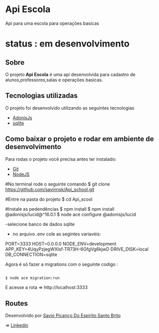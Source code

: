 # Api Escola
Api para uma escola para operações basicas

# status : em desenvolvimento

## Sobre

O projeto **Api Escola** é uma api desenvolvida para cadastro de alunos,professores,salas e operações basicas.

## Tecnologias utilizadas

O projeto foi desenvolvido utilizando as seguintes tecnologias

- [AdonisJs](https://adonisjs.com/)
- [sqlite](https://www.sqlite.org/index.html)

## Como baixar o projeto e rodar em ambiente de desenvolvimento

Para rodas o projeto você precisa antes ter instalado:
- [Git](https://git-scm.com/)
- [NodeJS](https://nodejs.org/pt-br/)


#No terminal rode o seguinte comando
$ git clone https://github.com/savinnsk/Api_school.git

#Entre na pasta do projeto
$ cd Api_scool

#Instale as pedendências
$ npm install
$ npm install @adonisjs/lucid@^16.0.1
$ node ace configure @adonisjs/lucid

-selecione banco de dados sqlite

- no arquivo .env cole as segintes variavéis:

PORT=3333
HOST=0.0.0.0
NODE_ENV=development
APP_KEY=4UqyPzjegWXIsf-TR73H-6GfgVg6kjwD
DRIVE_DISK=local
DB_CONNECTION=sqlite


Agora é só fazer a migrations com o seguinte codigo :
```zsh

$ node ace migration:run 

```

E acesse a rota => http://localhost:3333 

## Routes



Desenvolvido por [Savio Picanço Do Espirito Santo Brito](https://github.com/savinnsk)

=> [Linkedin](https://www.linkedin.com/in/savio-pican%C3%A7o-b739a518a/)
